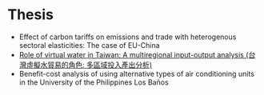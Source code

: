 # Thesis

* Effect of carbon tariffs on emissions and trade with heterogenous sectoral elasticities: The case of EU-China
* [Role of virtual water in Taiwan: A multiregional input-output analysis (台灣虛擬水貿易的角色: 多區域投入產出分析)](https://tdr.lib.ntu.edu.tw/jspui/handle/123456789/85389)
* Benefit-cost analysis of using alternative types of air conditioning units in the University of the Philippines Los Baños
